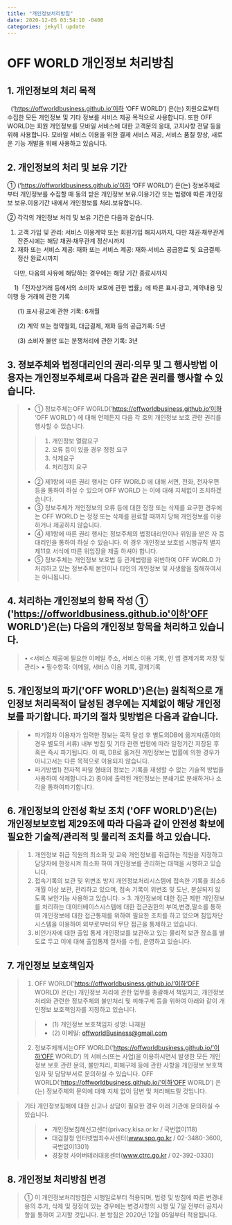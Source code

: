 ```yaml
---
title: "개인정보처리방침"
date: 2020-12-05 03:54:10 -0400
categories: jekyll update
---
```

# OFF WORLD 개인정보 처리방침
>
## 1. 개인정보의 처리 목적
&nbsp;&nbsp;(‘https://offworldbusiness.github.io’이하 ‘OFF WORLD’) 은(는) 회원으로부터 수집한 모든 개인정보 및 기타 정보를 서비스 제공 목적으로 사용합니다. 또한 OFF WORLD는 회원 개인정보를 모바일 서비스에 대한 고객문의 응대, 고지사항 전달 등을 위해 사용합니다. 모바일 서비스 이용을 위한 결제 서비스 제공, 서비스 품질 향상, 새로운 기능 개발을 위해 사용하고 있습니다.
>
## 2. 개인정보의 처리 및 보유 기간
① (‘https://offworldbusiness.github.io’이하 ‘OFF WORLD’) 은(는) 정보주체로부터 개인정보를 수집할 때 동의 받은 개인정보 보유․이용기간 또는 법령에 따른 개인정보 보유․이용기간 내에서 개인정보를 처리․보유합니다.


② 각각의 개인정보 처리 및 보유 기간은 다음과 같습니다.
1. 고객 가입 및 관리: 서비스 이용계약 또는 회원가입 해지시까지, 다만 채권·채무관계 잔존시에는 해당 채권·채무관계 정산시까지
2. 재화 또는 서비스 제공: 재화 또는 서비스 제공: 재화∙서비스 공급완료 및 요금결제∙정산 완료시까지


&nbsp;&nbsp;&nbsp;&nbsp;다만, 다음의 사유에 해당하는 경우에는 해당 기간 종료시까지


&nbsp;&nbsp;&nbsp;&nbsp;1)「전자상거래 등에서의 소비자 보호에 관한 법률」에 따른 표시∙광고, 계약내용 및 이행 등 거래에 관한 기록


&nbsp;&nbsp;&nbsp;&nbsp;&nbsp;&nbsp;(1) 표시∙광고에 관한 기록: 6개월


&nbsp;&nbsp;&nbsp;&nbsp;&nbsp;&nbsp;(2) 계약 또는 청약철회, 대금결제, 재화 등의 공급기록: 5년


&nbsp;&nbsp;&nbsp;&nbsp;&nbsp;&nbsp;(3) 소비자 불만 또는 분쟁처리에 관한 기록: 3년
>
## 3. 정보주체와 법정대리인의 권리·의무 및 그 행사방법 이용자는 개인정보주체로써 다음과 같은 권리를 행사할 수 있습니다.
 
> * ① 정보주체는OFF WORLD(‘https://offworldbusiness.github.io’이하 ‘OFF WORLD’) 에 대해 언제든지 다음 각 호의 개인정보 보호 관련 권리를 행사할 수 있습니다.
> > 1. 개인정보 열람요구
> > 2. 오류 등이 있을 경우 정정 요구
> > 3. 삭제요구
> > 4. 처리정지 요구
> * ② 제1항에 따른 권리 행사는 OFF WORLD 에 대해 서면, 전화, 전자우편 등을 통하여 하실 수 있으며 OFF WORLD 는 이에 대해 지체없이 조치하겠습니다.
> * ③ 정보주체가 개인정보의 오류 등에 대한 정정 또는 삭제를 요구한 경우에는 OFF WORLD 는 정정 또는 삭제를 완료할 때까지 당해 개인정보를 이용하거나 제공하지 않습니다.
> * ④ 제1항에 따른 권리 행사는 정보주체의 법정대리인이나 위임을 받은 자 등 대리인을 통하여 하실 수 있습니다. 이 경우 개인정보 보호법 시행규칙 별지 제11호 서식에 따른 위임장을 제출 하셔야 합니다.
> * ⑤ 정보주체는 개인정보 보호법 등 관계법령을 위반하여 OFF WORLD 가 처리하고 있는 정보주체 본인이나 타인의 개인정보 및 사생활을 침해하여서는 아니됩니다.
 
## 4. 처리하는 개인정보의 항목 작성  ① ('https://offworldbusiness.github.io'이하'OFF WORLD')은(는) 다음의 개인정보 항목을 처리하고 있습니다.
> •  <서비스 제공에 필요한 이메일 주소, 서비스 이용 기록, 인 앱 결제기록 저장 및 관리>
> •  필수항목: 이메일, 서비스 이용 기록, 결제기록
 
## 5. 개인정보의 파기('OFF WORLD')은(는) 원칙적으로 개인정보 처리목적이 달성된 경우에는 지체없이 해당 개인정보를 파기합니다. 파기의 절차 및방법은 다음과 같습니다.
 
> * 파기절차 이용자가 입력한 정보는 목적 달성 후 별도의DB에 옮겨져(종이의 경우 별도의 서류) 내부 방침 및 기타 관련 법령에 따라 일정기간 저장된 후 혹은 즉시 파기됩니다. 이 때, DB로 옮겨진 개인정보는 법률에 의한 경우가 아니고서는 다른 목적으로 이용되지 않습니다.
> * 파기방법1) 전자적 파일 형태의 정보는 기록을 재생할 수 없는 기술적 방법을 사용하여 삭제합니다.2) 종이에 출력된 개인정보는 분쇄기로 분쇄하거나 소각을 통하여파기합니다.
 
## 6. 개인정보의 안전성 확보 조치 ('OFF WORLD')은(는) 개인정보보호법 제29조에 따라 다음과 같이 안전성 확보에 필요한 기술적/관리적 및 물리적 조치를 하고 있습니다.

> 1. 개인정보 취급 직원의 최소화 및 교육 개인정보를 취급하는 직원을 지정하고 담당자에 한정시켜 최소화 하여 개인정보를 관리하는 대책을 시행하고 있습니다. 
> 2. 접속기록의 보관 및 위변조 방지 개인정보처리시스템에 접속한 기록을 최소6개월 이상 보관, 관리하고 있으며, 접속 기록이 위변조 및 도난, 분실되지 않도록 보안기능 사용하고 있습니다. > 3. 개인정보에 대한 접근 제한 개인정보를 처리하는 데이터베이스시스템에 대한 접근권한의 부여,변경,말소를 통하여 개인정보에 대한 접근통제를 위하여 필요한 조치를 하고 있으며 침입차단시스템을 이용하여 외부로부터의 무단 접근을 통제하고 있습니다. 
> 4. 비인가자에 대한 출입 통제 개인정보를 보관하고 있는 물리적 보관 장소를 별도로 두고 이에 대해 출입통제 절차를 수립, 운영하고 있습니다.
 
## 7. 개인정보 보호책임자
 
> 1) OFF WORLD(‘https://offworldbusiness.github.io/’이하‘OFF WORLD) 은(는) 개인정보 처리에 관한 업무를 총괄해서 책임지고, 개인정보 처리와 관련한 정보주체의 불만처리 및 피해구제 등을 위하여 아래와 같이 개인정보 보호책임자를 지정하고 있습니다.
> > * (1) 개인정보 보호책임자 성명: 나재원
> > * (2) 이메일: offworldBusiness@gmail.com
> 2) 정보주체께서는OFF WORLD(‘https://offworldbusiness.github.io/’이하‘OFF WORLD’) 의 서비스(또는 사업)을 이용하시면서 발생한 모든 개인정보 보호 관련 문의, 불만처리, 피해구제 등에 관한 사항을 개인정보 보호책임자 및 담당부서로 문의하실 수 있습니다. OFF WORLD(‘https://offworldbusiness.github.io/’이하‘OFF WORLD’) 은(는) 정보주체의 문의에 대해 지체 없이 답변 및 처리해드릴 것입니다.
 
> 기타 개인정보침해에 대한 신고나 상담이 필요한 경우 아래 기관에 문의하실 수 있습니다.
> > * 개인정보침해신고센터(privacy.kisa.or.kr / 국번없이118)
> > * 대검찰청 인터넷범죄수사센터(www.spo.go.kr / 02-3480-3600, 국번없이1301)
> > * 경찰청 사이버테러대응센터(www.ctrc.go.kr / 02-392-0330)
 
## 8. 개인정보 처리방침 변경
> ① 이 개인정보처리방침은 시행일로부터 적용되며, 법령 및 방침에 따른 변경내용의 추가, 삭제 및 정정이 있는 경우에는 변경사항의 시행 및 7일 전부터 공지사항을 통하여 고지할 것입니다.
본 방침은 2020년 12월 05일부터 적용됩니다.
